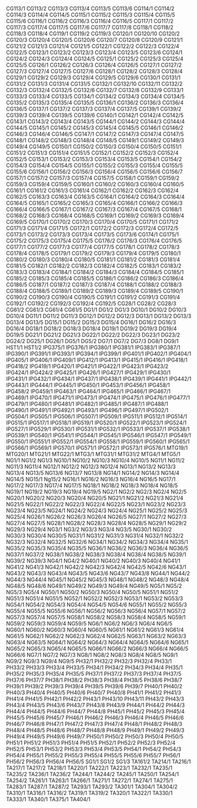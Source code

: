 CG113/1
CG113/2
CG113/3
CG113/4
CG113/5
CG113/6
CG114/1
CG114/2
CG114/3
CG114/4
CG114/5
CG115/1
CG115/2
CG115/3
CG115/4
CG115/5
CG115/6
CG116/1
CG116/2
CG116/3
CG116/4
CG116/5
CG117/1
CG117/2
CG117/3
CG117/4
CG117/5
CG117/6
CG117/7
CG117/8
CG118/1
CG118/2
CG118/3
CG118/4
CG119/1
CG119/2
CG119/3
CG120/1
CG120/10
CG120/2
CG120/3
CG120/4
CG120/5
CG120/6
CG120/7
CG120/8
CG120/9
CG121/1
CG121/2
CG121/3
CG121/4
CG121/5
CG122/1
CG122/2
CG122/3
CG122/4
CG122/5
CG123/1
CG123/2
CG123/3
CG123/4
CG123/5
CG123/6
CG124/1
CG124/2
CG124/3
CG124/4
CG124/5
CG125/1
CG125/2
CG125/3
CG125/4
CG125/5
CG126/1
CG126/2
CG126/3
CG126/4
CG126/5
CG127/1
CG127/2
CG127/3
CG127/4
CG127/5
CG127/6
CG128/1
CG128/2
CG128/3
CG128/4
CG129/1
CG129/2
CG129/3
CG129/4
CG129/5
CG129/6
CG130/1
CG131/1
CG131/2
CG131/3
CG131/4
CG131/5
CG132/1
CG132/10
CG132/11
CG132/2
CG132/3
CG132/4
CG132/5
CG132/6
CG132/7
CG132/8
CG132/9
CG133/1
CG133/3
CG133/4
CG133/5
CG134/1
CG134/2
CG134/3
CG134/4
CG134/5
CG135/2
CG135/3
CG135/4
CG135/5
CG136/1
CG136/2
CG136/3
CG136/4
CG136/5
CG137/1
CG137/2
CG137/3
CG137/4
CG137/5
CG139/1
CG139/2
CG139/3
CG139/4
CG139/5
CG139/6
CG140/1
CG142/1
CG142/4
CG142/5
CG143/1
CG143/2
CG143/4
CG143/5
CG144/1
CG144/2
CG144/3
CG144/4
CG144/5
CG145/1
CG145/2
CG145/3
CG145/4
CG145/5
CG146/1
CG146/2
CG146/3
CG146/4
CG146/5
CG147/1
CG147/2
CG147/3
CG147/4
CG147/5
CG148/1
CG148/2
CG148/3
CG148/4
CG148/5
CG149/1
CG149/2
CG149/3
CG149/4
CG149/5
CG150/1
CG150/2
CG150/3
CG150/4
CG150/5
CG151/1
CG151/2
CG151/3
CG151/4
CG151/5
CG152/1
CG152/2
CG152/3
CG152/4
CG152/5
CG153/1
CG153/2
CG153/3
CG153/4
CG153/5
CG154/1
CG154/2
CG154/3
CG154/4
CG154/5
CG155/1
CG155/2
CG155/3
CG155/4
CG155/5
CG155/6
CG156/1
CG156/2
CG156/3
CG156/4
CG156/5
CG156/6
CG156/7
CG157/1
CG157/2
CG157/3
CG157/4
CG157/5
CG158/1
CG159/1
CG159/2
CG159/3
CG159/4
CG159/5
CG160/1
CG160/2
CG160/3
CG160/4
CG160/5
CG161/1
CG161/2
CG161/3
CG161/4
CG162/1
CG162/2
CG162/3
CG162/4
CG162/5
CG163/3
CG163/4
CG163/5
CG164/1
CG164/2
CG164/3
CG164/4
CG164/5
CG165/1
CG165/2
CG165/3
CG165/4
CG166/1
CG166/2
CG166/3
CG166/4
CG166/5
CG167/1
CG167/2
CG167/3
CG167/4
CG167/5
CG168/1
CG168/2
CG168/3
CG168/4
CG168/5
CG169/1
CG169/2
CG169/3
CG169/4
CG169/5
CG170/1
CG170/2
CG170/3
CG170/4
CG170/5
CG171/1
CG171/2
CG171/3
CG171/4
CG171/5
CG172/1
CG172/2
CG172/3
CG172/4
CG172/5
CG173/1
CG173/2
CG173/3
CG173/4
CG173/5
CG173/6
CG174/1
CG175/1
CG175/2
CG175/3
CG175/4
CG175/5
CG176/2
CG176/3
CG176/4
CG176/5
CG177/1
CG177/2
CG177/3
CG177/4
CG177/5
CG178/1
CG178/2
CG178/3
CG178/4
CG178/5
CG179/1
CG179/2
CG179/3
CG179/4
CG179/5
CG180/1
CG180/2
CG180/3
CG180/4
CG180/5
CG181/1
CG181/2
CG181/3
CG181/4
CG181/5
CG182/1
CG182/2
CG182/3
CG182/4
CG182/5
CG183/1
CG183/2
CG183/3
CG183/4
CG184/1
CG184/2
CG184/3
CG184/4
CG184/5
CG185/1
CG185/2
CG185/3
CG185/4
CG185/5
CG186/1
CG186/2
CG186/3
CG186/4
CG186/5
CG187/1
CG187/2
CG187/3
CG187/4
CG188/1
CG188/2
CG188/3
CG188/4
CG188/5
CG189/1
CG189/2
CG189/3
CG189/4
CG189/5
CG190/1
CG190/2
CG190/3
CG190/4
CG190/5
CG191/1
CG191/2
CG191/3
CG191/4
CG192/1
CG192/2
CG192/3
CG192/4
CG192/5
CG28/1
CG28/2
CG28/3
CG61/2
CG61/3
CG61/4
CG61/5
DG1/1
DG1/2
DG1/3
DG10/1
DG10/2
DG10/3
DG10/4
DG11/1
DG11/2
DG11/3
DG12/1
DG12/2
DG12/3
DG13/1
DG13/2
DG13/3
DG13/4
DG13/5
DG15/1
DG15/2
DG15/3
DG15/4
DG16/1
DG16/2
DG16/3
DG16/4
DG18/1
DG18/2
DG18/3
DG18/4
DG19/1
DG19/2
DG19/3
DG19/4
DG19/5
DG21/1
DG21/2
DG21/3
DG22/1
DG22/2
DG22/3
DG23/1
DG23/2
DG24/2
DG25/1
DG26/1
DG5/1
DG5/2
DG7/1
DG7/2
DG7/3
DG8/1
DG9/1
HST1/1
HST1/2
IPG375/1
IPG376/1
IPG380/1
IPG381/1
IPG383/1
IPG387/1
IPG390/1
IPG391/1
IPG393/1
IPG394/1
IPG399/1
IPG401/1
IPG402/1
IPG404/1
IPG405/1
IPG406/1
IPG409/1
IPG412/1
IPG413/1
IPG415/1
IPG416/1
IPG418/1
IPG418/2
IPG419/1
IPG420/1
IPG421/1
IPG422/1
IPG423/1
IPG423/2
IPG424/1
IPG424/2
IPG425/1
IPG426/1
IPG427/1
IPG429/1
IPG430/1
IPG431/1
IPG432/1
IPG434/1
IPG437/1
IPG438/1
IPG439/1
IPG441/1
IPG442/1
IPG443/1
IPG444/1
IPG445/1
IPG450/1
IPG453/1
IPG456/1
IPG458/1
IPG458/2
IPG459/1
IPG463/1
IPG464/1
IPG465/1
IPG466/1
IPG467/1
IPG469/1
IPG470/1
IPG471/1
IPG473/1
IPG474/1
IPG475/1
IPG476/1
IPG477/1
IPG479/1
IPG480/1
IPG481/1
IPG482/1
IPG485/1
IPG487/1
IPG488/1
IPG490/1
IPG491/1
IPG492/1
IPG493/1
IPG496/1
IPG497/1
IPG502/1
IPG504/1
IPG505/1
IPG506/1
IPG507/1
IPG509/1
IPG511/1
IPG512/1
IPG514/1
IPG515/1
IPG517/1
IPG518/1
IPG519/1
IPG520/1
IPG522/1
IPG523/1
IPG524/1
IPG527/1
IPG529/1
IPG530/1
IPG531/1
IPG532/1
IPG533/1
IPG537/1
IPG538/1
IPG539/1
IPG540/1
IPG541/1
IPG544/1
IPG545/1
IPG546/1
IPG547/1
IPG549/1
IPG550/1
IPG551/1
IPG552/1
IPG554/1
IPG558/1
IPG559/1
IPG560/1
IPG565/1
IPG566/1
IPG569/1
IPG570/1
IPG571/1
IPG572/1
IPG573/1
IPG576/1
MTG19/1
MTG20/1
MTG21/1
MTG22/1
MTG3/1
MTG31/1
MTG31/2
MTG4/1
MTG5/1
NG1/1
NG1/2
NG1/3
NG10/1
NG10/2
NG10/3
NG10/4
NG10/5
NG11/1
NG11/2
NG11/3
NG11/4
NG12/1
NG12/2
NG12/3
NG12/4
NG13/1
NG13/2
NG13/3
NG13/4
NG13/5
NG13/6
NG13/7
NG13/8
NG14/1
NG14/2
NG14/3
NG14/4
NG14/5
NG15/1
Ng15/2
NG16/1
NG16/2
NG16/3
NG16/4
NG16/5
NG17/1
NG17/2
NG17/3
NG17/4
NG17/5
NG18/1
NG18/2
NG18/3
NG18/4
NG18/5
NG19/1
NG19/2
NG19/3
NG19/4
NG19/5
NG2/1
NG2/2
NG2/3
NG2/4
NG2/5
NG20/1
NG20/2
NG20/3
NG20/4
NG20/5
NG21/1
NG21/2
NG21/3
NG21/4
NG21/5
NG22/1
NG22/2
NG22/3
NG22/4
NG22/5
NG23/1
NG23/2
NG23/3
NG23/4
NG23/5
NG24/1
NG24/2
NG24/3
NG24/4
NG25/1
NG25/2
NG25/3
NG25/4
NG26/1
NG26/2
NG26/3
NG26/4
NG26/5
NG27/1
NG27/2
NG27/3
NG27/4
NG27/5
NG28/1
NG28/2
NG28/3
NG28/4
NG28/5
NG29/1
NG29/2
NG29/3
NG29/4
NG3/1
NG3/2
NG3/3
NG3/4
NG3/5
NG30/1
NG30/2
NG30/3
NG30/4
NG30/5
NG31/1
NG31/2
NG31/3
NG31/4
NG32/1
NG32/2
NG32/3
NG32/4
NG32/5
NG32/6
NG34/1
NG34/2
NG34/3
NG34/4
NG35/1
NG35/2
NG35/3
NG35/4
NG35/5
NG36/1
NG36/2
NG36/3
NG36/4
NG36/5
NG37/1
NG37/2
NG38/1
NG38/2
NG38/3
NG38/4
NG38/4
NG38/5
NG39/1
NG39/2
NG39/3
NG4/1
NG4/2
NG40/1
NG40/2
NG40/3
NG40/4
NG41/1
NG41/2
NG41/3
NG42/1
NG42/2
NG42/3
NG42/4
NG42/5
NG42/6
NG43/1
NG43/2
NG43/3
NG43/4
NG43/5
NG43/6
NG43/7
NG43/8
NG44/1
NG44/2
NG44/3
NG44/4
NG45/1
NG45/2
NG45/3
NG48/1
NG48/2
NG48/3
NG48/4
NG48/5
NG48/6
NG49/1
NG49/2
NG49/3
NG49/4
NG49/5
NG5/1
NG5/2
NG5/3
NG5/4
NG50/1
NG50/2
NG50/3
NG50/4
NG50/5
NG51/1
NG51/2
NG51/3
NG51/4
NG51/5
NG52/1
NG52/2
NG52/3
NG53/1
NG53/2
NG53/3
NG54/1
NG54/2
NG54/3
NG54/4
NG54/5
NG54/6
NG55/1
NG55/2
NG55/3
NG55/4
NG55/5
NG55/6
NG56/1
NG56/2
NG56/3
NG56/4
NG57/1
NG57/2
NG57/3
NG57/4
NG57/5
NG58/1
NG58/2
NG58/3
NG58/4
NG58/5
NG59/1
NG59/2
NG59/3
NG59/4
NG59/5
NG6/1
NG6/2
NG6/3
NG6/4
NG6/5
NG60/1
NG60/2
NG60/3
NG60/4
NG60/5
NG61/1
NG61/2
NG61/3
NG61/4
NG61/5
NG62/1
NG62/2
NG62/3
NG62/4
NG62/5
NG63/1
NG63/2
NG63/3
NG63/4
NG63/5
NG64/1
NG64/2
NG64/3
NG64/4
NG64/5
NG64/6
NG65/1
NG65/2
NG65/3
NG65/4
NG65/5
NG66/1
NG66/2
NG66/3
NG66/4
NG66/5
NG66/6
NG7/1
NG7/2
NG7/3
NG8/1
NG8/2
NG8/3
NG8/4
NG8/5
NG9/1
NG9/2
NG9/3
NG9/4
NG9/5
PH32/1
PH32/2
PH32/3
PH32/4
PH33/1
PH33/2
PH33/3
PH33/4
PH33/5
PH34/1
PH34/2
PH34/3
PH34/4
PH35/1
PH35/2
PH35/3
PH35/4
PH35/5
PH37/1
PH37/2
PH37/3
PH37/4
PH37/5
PH37/6
PH37/7
PH38/1
PH38/2
PH38/3
PH38/4
PH38/5
PH38/6
PH38/7
PH39/1
PH39/2
PH39/3
PH39/4
PH39/5
PH39/6
PH39/7
PH40/1
PH40/2
PH40/3
PH40/4
PH40/5
PH40/6
PH40/7
PH40/8
PH41/1
PH41/2
PH41/3
PH41/4
PH41/5
PH42/1
PH42/2
PH43/1
PH43/10
PH43/11
PH43/2
PH43/3
PH43/4
PH43/5
PH43/6
PH43/7
PH43/8
PH43/9
PH44/1
PH44/2
PH44/3
PH44/4
PH44/5
PH44/6
PH44/7
PH44/8
PH45/1
PH45/2
PH45/3
PH45/4
PH45/5
PH45/6
PH45/7
PH46/1
PH46/2
PH46/3
PH46/4
PH46/5
PH46/6
PH46/7
PH46/8
PH47/1
PH47/2
PH47/3
PH47/4
PH48/1
PH48/2
PH48/3
PH48/4
PH48/5
PH48/6
PH48/7
PH48/8
PH48/9
PH49/1
PH49/2
PH49/3
PH49/4
PH49/5
PH49/6
PH49/7
PH50/1
PH50/2
PH50/3
PH50/4
PH50/5
PH51/1
PH51/2
PH51/3
PH51/4
PH51/5
PH52/1
PH52/2
PH52/3
PH52/4
PH52/5
PH53/1
PH53/2
PH53/3
PH53/4
PH53/5
PH54/1
PH54/2
PH54/3
PH54/4
PH55/1
PH55/2
PH55/3
PH55/4
PH55/5
PH55/6
PH55/7
PH56/1
PH56/2
PH56/3
PH56/4
PH56/5
SG1/1
SG1/2
SG1/3
TA161/2
TA214/1
TA216/1
TA217/1
TA217/2
TA218/1
TA220/1
TA222/1
TA223/1
TA232/1
TA235/1
TA235/2
TA236/1
TA236/2
TA244/1
TA244/2
TA245/1
TA250/1
TA254/1
TA254/2
TA261/1
TA263/1
TA266/1
TA271/1
TA272/1
TA274/1
TA275/1
TA283/1
TA287/1
TA287/2
TA293/1
TA293/2
TA301/1
TA304/1
TA304/2
TA310/1
TA316/1
TA316/2
TA319/1
TA319/2
TA320/1
TA322/1
TA330/1
TA333/1
TA340/1
TA375/1
TA404/1